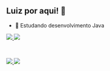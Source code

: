 ## Luiz por aqui! 👋

- 🌱 Estudando desenvolvimento Java

<div align="left">
  <a href="https://github.com/luizbottino">
  <img src="https://github-readme-stats.vercel.app/api?username=luizbottino&show_icons=true&theme=transparent&include_all_commits=true&count_private=true"/>
  <img src="https://github-readme-stats.vercel.app/api/top-langs/?username=luizbottino&hide_progress=true&langs_count=7&theme=transparent"/>
</div>

##
  
<div><br>
   <a href = "mailto:luizbottino@outlook.com"><img src="https://img.shields.io/badge/Microsoft_Outlook-0078D4?style=for-the-badge&logo=microsoft-outlook&logoColor=white" target="_blank">    </a>
  <a href="https://www.linkedin.com/in/luizbottino" target="_blank"><img src="https://img.shields.io/badge/-LinkedIn-%230077B5?style=for-the-badge&logo=linkedin&logoColor=white" target="_blank"></a> 
</div>  

<!--
**luizbottino/luizbottino** is a ✨ _special_ ✨ repository because its `README.md` (this file) appears on your GitHub profile.

Here are some ideas to get you started:

- 🔭 I’m currently working on ...
- 🌱 I’m currently learning ...
- 👯 I’m looking to collaborate on ...
- 🤔 I’m looking for help with ...
- 💬 Ask me about ...
- 📫 How to reach me: ...
- 😄 Pronouns: ...
- ⚡ Fun fact: ...
-->
